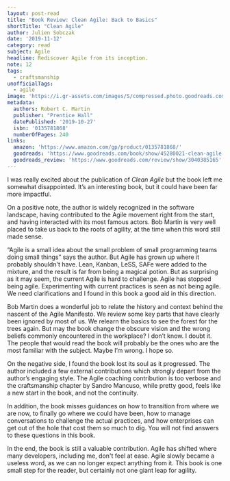 ```yaml
---
layout: post-read
title: "Book Review: Clean Agile: Back to Basics"
shortTitle: "Clean Agile"
author: Julien Sobczak
date: '2019-11-12'
category: read
subject: Agile
headline: Rediscover Agile from its inception.
note: 12
tags:
  - craftsmanship
unofficialTags:
  - agile
image: 'https://i.gr-assets.com/images/S/compressed.photo.goodreads.com/books/1568477691l/45280021._SX318_.jpg'
metadata:
  authors: Robert C. Martin
  publisher: "Prentice Hall"
  datePublished: '2019-10-27'
  isbn: '0135781868'
  numberOfPages: 240
links:
  amazon: 'https://www.amazon.com/gp/product/0135781868/'
  goodreads: 'https://www.goodreads.com/book/show/45280021-clean-agile'
  goodreads_review: 'https://www.goodreads.com/review/show/3040385165'
---
```


I was really excited about the publication of _Clean Agile_ but the book left me somewhat disappointed. It’s an interesting book, but it could have been far more impactful.

On a positive note, the author is widely recognized in the software landscape, having contributed to the Agile movement right from the start, and having interacted with its most famous actors. Bob Martin is very well placed to take us back to the roots of agility, at the time when this word still made sense.

“Agile is a small idea about the small problem of small programming teams doing small things” says the author. But Agile has grown up where it probably shouldn't have. Lean, Kanban, LeSS, SAFe were added to the mixture, and the result is far from being a magical potion. But as surprising as it may seem, the current Agile is hard to challenge. Agile has stopped being agile. Experimenting with current practices is seen as not being agile. We need clarifications and I found in this book a good aid in this direction.

Bob Martin does a wonderful job to relate the history and context behind the nascent of the Agile Manifesto. We review some key parts that have clearly been ignored by most of us. We relearn the basics to see the forest for the trees again. But may the book change the obscure vision and the wrong beliefs commonly encountered in the workplace? I don’t know. I doubt it. The people that would read the book will probably be the ones who are the most familiar with the subject. Maybe I’m wrong. I hope so.

On the negative side, I found the book lost its soul as it progressed. The author included a few external contributions which strongly depart from the author’s engaging style. The Agile coaching contribution is too verbose and the craftsmanship chapter by Sandro Mancuso, while pretty good, feels like a new start in the book, and not the continuity.

In addition, the book misses guidances on how to transition from where we are now, to finally go where we could have been, how to manage conversations to challenge the actual practices, and how enterprises can get out of the hole that cost them so much to dig. You will not find answers to these questions in this book.

In the end, the book is still a valuable contribution. Agile has shifted where many developers, including me, don't feel at ease. Agile slowly became a useless word, as we can no longer expect anything from it. This book is one small step for the reader, but certainly not one giant leap for agility.
